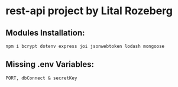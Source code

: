 # rest-api project by Lital Rozeberg
## Modules Installation:
```
npm i bcrypt dotenv express joi jsonwebtoken lodash mongoose
```
## Missing .env Variables:
```
PORT, dbConnect & secretKey
```

